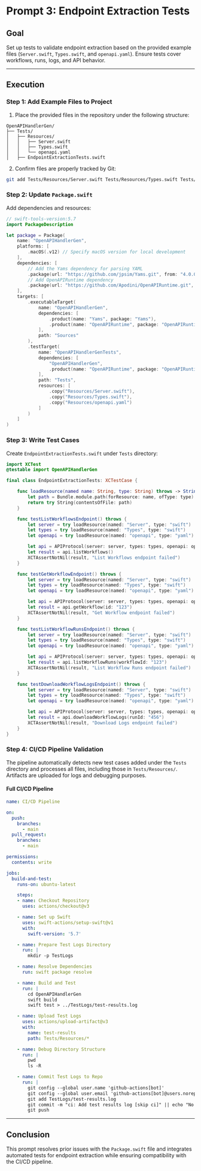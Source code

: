 # Prompt 3: Endpoint Extraction Tests

## Goal
Set up tests to validate endpoint extraction based on the provided example files (`Server.swift`, `Types.swift`, and `openapi.yaml`). Ensure tests cover workflows, runs, logs, and API behavior.

---

## Execution

### Step 1: Add Example Files to Project
1. Place the provided files in the repository under the following structure:
```
OpenAPIHandlerGen/
├── Tests/
│   ├── Resources/
│   │   ├── Server.swift
│   │   ├── Types.swift
│   │   └── openapi.yaml
│   ├── EndpointExtractionTests.swift
```
2. Confirm files are properly tracked by Git:
```bash
git add Tests/Resources/Server.swift Tests/Resources/Types.swift Tests/Resources/openapi.yaml
```

### Step 2: Update `Package.swift`
Add dependencies and resources:
```swift
// swift-tools-version:5.7
import PackageDescription

let package = Package(
    name: "OpenAPIHandlerGen",
    platforms: [
        .macOS(.v12) // Specify macOS version for local development
    ],
    dependencies: [
        // Add the Yams dependency for parsing YAML
        .package(url: "https://github.com/jpsim/Yams.git", from: "4.0.0"),
        // Add OpenAPIRuntime dependency
        .package(url: "https://github.com/Apodini/OpenAPIRuntime.git", from: "0.1.0")
    ],
    targets: [
        .executableTarget(
            name: "OpenAPIHandlerGen",
            dependencies: [
                .product(name: "Yams", package: "Yams"),
                .product(name: "OpenAPIRuntime", package: "OpenAPIRuntime")
            ],
            path: "Sources"
        ),
        .testTarget(
            name: "OpenAPIHandlerGenTests",
            dependencies: [
                "OpenAPIHandlerGen",
                .product(name: "OpenAPIRuntime", package: "OpenAPIRuntime")
            ],
            path: "Tests",
            resources: [
                .copy("Resources/Server.swift"),
                .copy("Resources/Types.swift"),
                .copy("Resources/openapi.yaml")
            ]
        )
    ]
)
```

### Step 3: Write Test Cases
Create `EndpointExtractionTests.swift` under `Tests` directory:
```swift
import XCTest
@testable import OpenAPIHandlerGen

final class EndpointExtractionTests: XCTestCase {

    func loadResource(named name: String, type: String) throws -> String {
        let path = Bundle.module.path(forResource: name, ofType: type)!
        return try String(contentsOfFile: path)
    }

    func testListWorkflowsEndpoint() throws {
        let server = try loadResource(named: "Server", type: "swift")
        let types = try loadResource(named: "Types", type: "swift")
        let openapi = try loadResource(named: "openapi", type: "yaml")

        let api = APIProtocol(server: server, types: types, openapi: openapi)
        let result = api.listWorkflows()
        XCTAssertNotNil(result, "List Workflows endpoint failed")
    }

    func testGetWorkflowEndpoint() throws {
        let server = try loadResource(named: "Server", type: "swift")
        let types = try loadResource(named: "Types", type: "swift")
        let openapi = try loadResource(named: "openapi", type: "yaml")

        let api = APIProtocol(server: server, types: types, openapi: openapi)
        let result = api.getWorkflow(id: "123")
        XCTAssertNotNil(result, "Get Workflow endpoint failed")
    }

    func testListWorkflowRunsEndpoint() throws {
        let server = try loadResource(named: "Server", type: "swift")
        let types = try loadResource(named: "Types", type: "swift")
        let openapi = try loadResource(named: "openapi", type: "yaml")

        let api = APIProtocol(server: server, types: types, openapi: openapi)
        let result = api.listWorkflowRuns(workflowId: "123")
        XCTAssertNotNil(result, "List Workflow Runs endpoint failed")
    }

    func testDownloadWorkflowLogsEndpoint() throws {
        let server = try loadResource(named: "Server", type: "swift")
        let types = try loadResource(named: "Types", type: "swift")
        let openapi = try loadResource(named: "openapi", type: "yaml")

        let api = APIProtocol(server: server, types: types, openapi: openapi)
        let result = api.downloadWorkflowLogs(runId: "456")
        XCTAssertNotNil(result, "Download Logs endpoint failed")
    }
}
```

### Step 4: CI/CD Pipeline Validation
The pipeline automatically detects new test cases added under the `Tests` directory and processes all files, including those in `Tests/Resources/`. Artifacts are uploaded for logs and debugging purposes.

#### Full CI/CD Pipeline
```yaml
name: CI/CD Pipeline

on:
  push:
    branches:
      - main
  pull_request:
    branches:
      - main

permissions:
  contents: write

jobs:
  build-and-test:
    runs-on: ubuntu-latest

    steps:
    - name: Checkout Repository
      uses: actions/checkout@v3

    - name: Set up Swift
      uses: swift-actions/setup-swift@v1
      with:
        swift-version: '5.7'

    - name: Prepare Test Logs Directory
      run: |
        mkdir -p TestLogs

    - name: Resolve Dependencies
      run: swift package resolve

    - name: Build and Test
      run: |
        cd OpenAPIHandlerGen
        swift build
        swift test > ../TestLogs/test-results.log

    - name: Upload Test Logs
      uses: actions/upload-artifact@v3
      with:
        name: test-results
        path: Tests/Resources/*

    - name: Debug Directory Structure
      run: |
        pwd
        ls -R

    - name: Commit Test Logs to Repo
      run: |
        git config --global user.name 'github-actions[bot]'
        git config --global user.email 'github-actions[bot]@users.noreply.github.com'
        git add TestLogs/test-results.log
        git commit -m "ci: Add test results log [skip ci]" || echo "No changes to commit"
        git push
```

---

## Conclusion
This prompt resolves prior issues with the `Package.swift` file and integrates automated tests for endpoint extraction while ensuring compatibility with the CI/CD pipeline.

